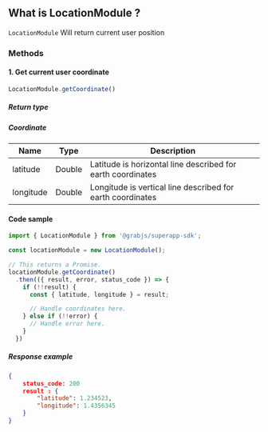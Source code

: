 ## What is LocationModule ?

`LocationModule` Will return current user position


### Methods


#### 1. Get current user coordinate

```javascript
LocationModule.getCoordinate()
```

##### Return type
##### Coordinate
Name | Type | Description
 --- | --- | ---
latitude | Double | Latitude is horizontal line described for earth coordinates
longitude | Double | Longitude is vertical line described for earth coordinates

#### Code sample
```javascript
import { LocationModule } from '@grabjs/superapp-sdk';

const locationModule = new LocationModule();

// This returns a Promise.
locationModule.getCoordinate()
  .then(({ result, error, status_code }) => {
    if (!!result) {
      const { latitude, longitude } = result;

      // Handle coordinates here.
    } else if (!!error) {
      // Handle error here.
    }
  })
```

##### Response example
```json
{
    status_code: 200
    result : {
        "latitude": 1.234523,
        "longitude": 1.4356345
    }
}
```

